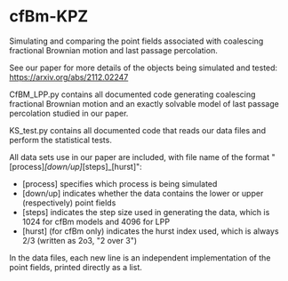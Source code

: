 # cfBm-KPZ
Simulating and comparing the point fields associated with coalescing fractional Brownian motion and last passage percolation.

See our paper for more details of the objects being simulated and tested: https://arxiv.org/abs/2112.02247

CfBM_LPP.py contains all documented code generating coalescing fractional Brownian motion and an exactly solvable model of last passage percolation studied in our paper.

KS_test.py contains all documented code that reads our data files and perform the statistical tests.

All data sets use in our paper are included, with file name of the format "[process]_[down/up]_[steps]_[hurst]":
   - [process] specifies which process is being simulated
   - [down/up] indicates whether the data contains the lower or upper (respectively) point fields
   - [steps] indicates the step size used in generating the data, which is 1024 for cfBm models and 4096 for LPP
   - [hurst] (for cfBm only) indicates the hurst index used, which is always 2/3 (written as 2o3, "2 over 3") 

In the data files, each new line is an independent implementation of the point fields, printed directly as a list.
